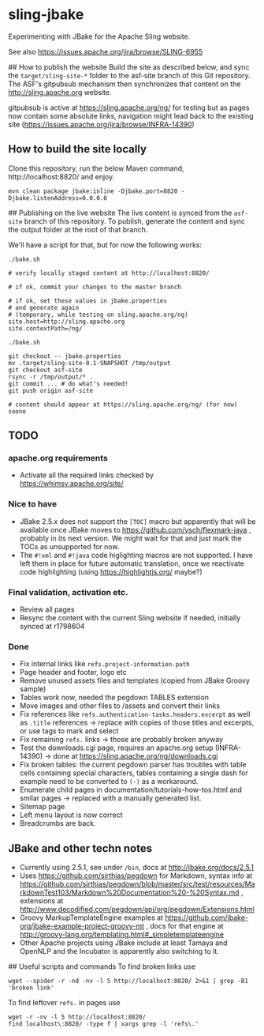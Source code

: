 # sling-jbake
Experimenting with JBake for the Apache Sling website.

See also https://issues.apache.org/jira/browse/SLING-6955

## How to publish the website
Build the site as described below, and sync the `target/sling-site-*` folder to the asf-site branch 
of this Git repository. The ASF's gitpubsub mechanism then synchronizes that content
on the http://sling.apache.org website.

gitpubsub is active at https://sling.apache.org/ng/ for testing but as pages now contain some absolute links, navigation might lead back to the existing site (https://issues.apache.org/jira/browse/INFRA-14390)

## How to build the site locally  
Clone this repository, run the below Maven command, http://localhost:8820/ and enjoy.

    mvn clean package jbake:inline -Djbake.port=8820 -Djbake.listenAddress=0.0.0.0

## Publishing on the live website
The live content is synced from the `asf-site` branch of this repository. To publish, generate the content and sync the output folder at the root of that branch.

We'll have a script for that, but for now the following works:

    ./bake.sh
    
    # verify locally staged content at http://localhost:8820/
    
    # if ok, commit your changes to the master branch
    
	# if ok, set these values in jbake.properties
	# and generate again
	# (temporary, while testing on sling.apache.org/ng)
	site.host=http://sling.apache.org	
	site.contextPath=/ng/

    ./bake.sh
    
    git checkout -- jbake.properties
    mv .target/sling-site-0.1-SNAPSHOT /tmp/output
    git checkout asf-site
    rsync -r /tmp/output/* .
    git commit ... # do what's needed!
    git push origin asf-site
    
    # content should appear at https://sling.apache.org/ng/ (for now) soone

## TODO

### apache.org requirements
* Activate all the required links checked by https://whimsy.apache.org/site/

### Nice to have
* JBake 2.5.x does not support the `[TOC]` macro but apparently that will be available once JBake moves to https://github.com/vsch/flexmark-java , probably in its next version. We might wait for that and just mark the TOCs as unsupported for now.
* The `#!xml` and `#!java` code higlighting macros are not supported. I have left them in place for future automatic translation, once we reactivate code highlighting (using https://highlightjs.org/ maybe?)

### Final validation, activation etc.
* Review all pages
* Resync the content with the current Sling website if needed, initially synced at r1798604

### Done
* Fix internal links like `refs.project-information.path` 
* Page header and footer, logo etc
* Remove unused assets files and templates (copied from JBake Groovy sample)
* Tables work now, needed the pegdown TABLES extension
* Move images and other files to /assets and convert their links
* Fix references like `refs.authentication-tasks.headers.excerpt` as well as `.title` references -> replace with copies of those titles and excerpts, or use tags to mark and select
* Fix remaining `refs.` links -> those are probably broken anyway
* Test the downloads.cgi page, requires an apache.org setup (INFRA-14390) -> done at https://sling.apache.org/ng/downloads.cgi
* Fix broken tables: the current pegdown parser has troubles with table cells containing special characters, tables containing a single dash for example need to be converted to `(-)` as a workaround.
* Enumerate child pages in documentation/tutorials-how-tos.html and smilar pages -> replaced with a manually generated list.
* Sitemap page
* Left menu layout is now correct
* Breadcrumbs are back.

## JBake and other techn notes
* Currently using 2.5.1, see under `/bin`, docs at http://jbake.org/docs/2.5.1
* Uses https://github.com/sirthias/pegdown for Markdown, syntax info at https://github.com/sirthias/pegdown/blob/master/src/test/resources/MarkdownTest103/Markdown%20Documentation%20-%20Syntax.md , extensions at http://www.decodified.com/pegdown/api/org/pegdown/Extensions.html
* Groovy MarkupTemplateEngine examples at https://github.com/jbake-org/jbake-example-project-groovy-mt , docs for that engine at http://groovy-lang.org/templating.html#_simpletemplateengine
* Other Apache projects using JBake include at least Tamaya and OpenNLP and the Incubator is apparently also switching to it.

## Useful scripts and commands
To find broken links use 

    wget --spider -r -nd -nv -l 5 http://localhost:8820/ 2>&1 | grep -B1 'broken link'

To find leftover `refs.` in pages use

    wget -r -nv -l 5 http://localhost:8820/
    find localhost\:8820/ -type f | xargs grep -l 'refs\.'
